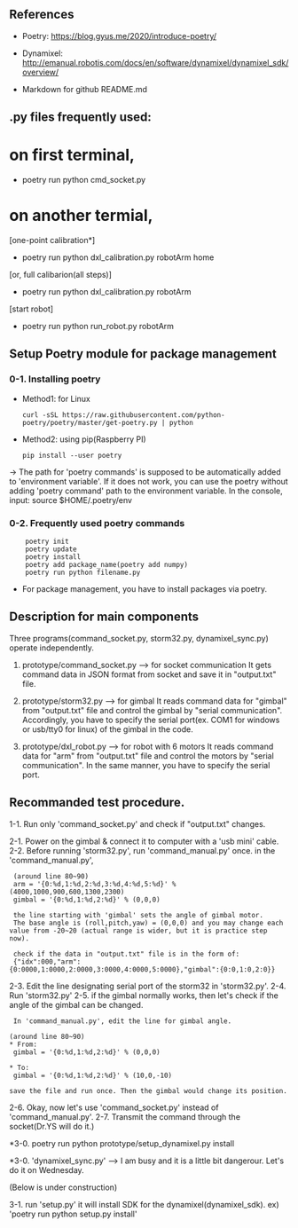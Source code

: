 ## References
- Poetry: https://blog.gyus.me/2020/introduce-poetry/

- Dynamixel: http://emanual.robotis.com/docs/en/software/dynamixel/dynamixel_sdk/overview/

- Markdown for github README.md

## .py files frequently used:
# on first terminal,
- poetry run python cmd_socket.py


# on another termial,
[one-point calibration*] 

- poetry run python dxl_calibration.py robotArm home

[or, full calibarion(all steps)]

- poetry run python dxl_calibration.py robotArm


[start robot]

- poetry run python run_robot.py robotArm


## Setup Poetry module for package management
### 0-1. Installing poetry 
* Method1: for Linux
    ```
    curl -sSL https://raw.githubusercontent.com/python-poetry/poetry/master/get-poetry.py | python
    ```
* Method2: using pip(Raspberry PI)
    ```
    pip install --user poetry
    ```
-> 
The path for 'poetry commands' is supposed to be automatically added to 'environment variable'. 
If it does not work, you can use the poetry without adding 'poetry command' path to the environment variable.
In the console, input: 
source $HOME/.poetry/env

### 0-2. Frequently used poetry commands
        poetry init
        poetry update
        poetry install
        poetry add package_name(poetry add numpy)
        poetry run python filename.py

* For package management, you have to install packages via poetry.

## Description for main components
Three programs(command_socket.py, storm32.py, dynamixel_sync.py) operate independently.

1. prototype/command_socket.py --> for socket communication
It gets command data in JSON format from socket and save it in "output.txt" file.

2. prototype/storm32.py --> for gimbal
It reads command data for "gimbal" from "output.txt" file and control the gimbal by "serial communication".
Accordingly, you have to specify the serial port(ex. COM1 for windows or usb/tty0 for linux) of the gimbal in the code.

3. prototype/dxl_robot.py --> for robot with 6 motors
It reads command data for "arm" from "output.txt" file and control the motors by "serial communication".
In the same manner, you have to specify the serial port.


## Recommanded test procedure.
1-1. Run only 'command_socket.py' and check if "output.txt" changes.


2-1. Power on the gimbal & connect it to computer with a 'usb mini' cable. 
2-2. Before running 'storm32.py', run 'command_manual.py' once.
     in the 'command_manual.py', 

     (around line 80~90)
     arm = '{0:%d,1:%d,2:%d,3:%d,4:%d,5:%d}' % (4000,1000,900,600,1300,2300)
     gimbal = '{0:%d,1:%d,2:%d}' % (0,0,0)

     the line starting with 'gimbal' sets the angle of gimbal motor.
     The base angle is (roll,pitch,yaw) = (0,0,0) and you may change each value from -20~20 (actual range is wider, but it is practice step now).

     check if the data in "output.txt" file is in the form of:
     {"idx":000,"arm":{0:0000,1:0000,2:0000,3:0000,4:0000,5:0000},"gimbal":{0:0,1:0,2:0}}

2-3. Edit the line designating serial port of the storm32 in 'storm32.py'.
2-4. Run 'storm32.py'
2-5. if the gimbal normally works, then let's check if the angle of the gimbal can be changed.
     
     In 'command_manual.py', edit the line for gimbal angle.

    (around line 80~90)
    * From:
     gimbal = '{0:%d,1:%d,2:%d}' % (0,0,0)

    * To:
     gimbal = '{0:%d,1:%d,2:%d}' % (10,0,-10)

    save the file and run once. Then the gimbal would change its position.

2-6. Okay, now let's use 'command_socket.py' instead of 'command_manual.py'.
2-7. Transmit the command through the socket(Dr.YS will do it.)

*3-0. poetry run python prototype/setup_dynamixel.py install

*3-0. 'dynamixel_sync.py' --> I am busy and it is a little bit dangerour. Let's do it on Wednesday.

(Below is under construction)


3-1. run 'setup.py' it will install SDK for the dynamixel(dynamixel_sdk).
ex) 'poetry run python setup.py install'
